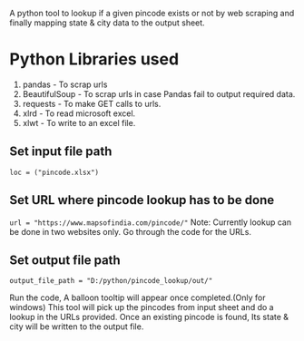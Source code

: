 A python tool to lookup if a given pincode exists or not by web scraping and finally mapping state & city data to the output sheet.

# Python Libraries used
  1. pandas -  To scrap urls
  2. BeautifulSoup - To scrap urls in case Pandas fail to output required data.
  3. requests - To make GET calls to urls.
  4. xlrd - To read microsoft excel.
  5. xlwt - To write to an excel file.

## Set input file path
   `loc = ("pincode.xlsx")`

## Set URL where pincode lookup has to be done
   `url = "https://www.mapsofindia.com/pincode/"`
Note: Currently lookup can be done in two websites only. Go through the code for the URLs.

## Set output file path
   `output_file_path = "D:/python/pincode_lookup/out/"`

Run the code, A balloon tooltip will appear once completed.(Only for windows)
This tool will pick up the pincodes from input sheet and do a lookup in the URLs provided.
Once an existing pincode is found, Its state & city will be written to the output file.
